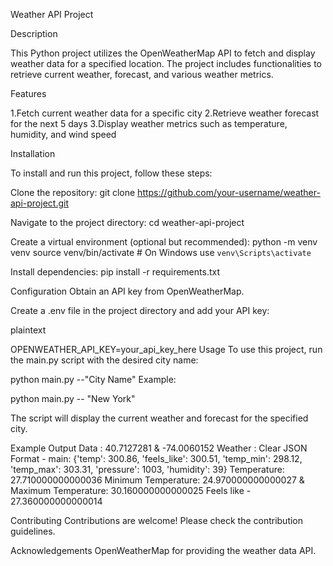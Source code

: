Weather API Project


Description

This Python project utilizes the OpenWeatherMap API to fetch and display weather data for a specified location. The project includes functionalities to retrieve current weather, forecast, and various weather metrics.


Features

1.Fetch current weather data for a specific city
2.Retrieve weather forecast for the next 5 days
3.Display weather metrics such as temperature, humidity, and wind speed


Installation

To install and run this project, follow these steps:

Clone the repository:
  git clone https://github.com/your-username/weather-api-project.git
  
Navigate to the project directory:
  cd weather-api-project
  
Create a virtual environment (optional but recommended):
  python -m venv venv
  source venv/bin/activate  # On Windows use `venv\Scripts\activate`
  
Install dependencies:
  pip install -r requirements.txt
  
Configuration
  Obtain an API key from OpenWeatherMap.

Create a .env file in the project directory and add your API key:

plaintext

OPENWEATHER_API_KEY=your_api_key_here
Usage
To use this project, run the main.py script with the desired city name:


python main.py --"City Name"
Example:

python main.py -- "New York"

The script will display the current weather and forecast for the specified city.

Example Output
Data : 40.7127281 & -74.0060152
Weather : Clear
JSON Format - main: {'temp': 300.86, 'feels_like': 300.51, 'temp_min': 298.12, 'temp_max': 303.31, 'pressure': 1003, 'humidity': 39}
Temperature: 27.710000000000036
Minimum Temperature: 24.970000000000027  &  Maximum Temperature: 30.160000000000025
Feels like - 27.360000000000014

Contributing
Contributions are welcome! Please check the contribution guidelines.

Acknowledgements
OpenWeatherMap for providing the weather data API.
